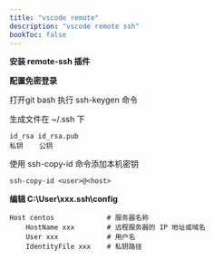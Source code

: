 ```yaml
---
title: "vscode remote"
description: "vscode remote ssh"
bookToc: false
---
```


**安装 remote-ssh 插件**

**配置免密登录**

打开git bash 执行 ssh-keygen 命令

生成文件在 ~/.ssh 下

    id_rsa id_rsa.pub
    私钥    公钥

使用 ssh-copy-id 命令添加本机密钥

    ssh-copy-id <user>@<host>

**编辑 C:\User\xxx\.ssh\config**

    Host centos             # 服务器名称
        HostName xxx        # 远程服务器的 IP 地址或域名
        User xxx            # 用户名
        IdentityFile xxx    # 私钥路径